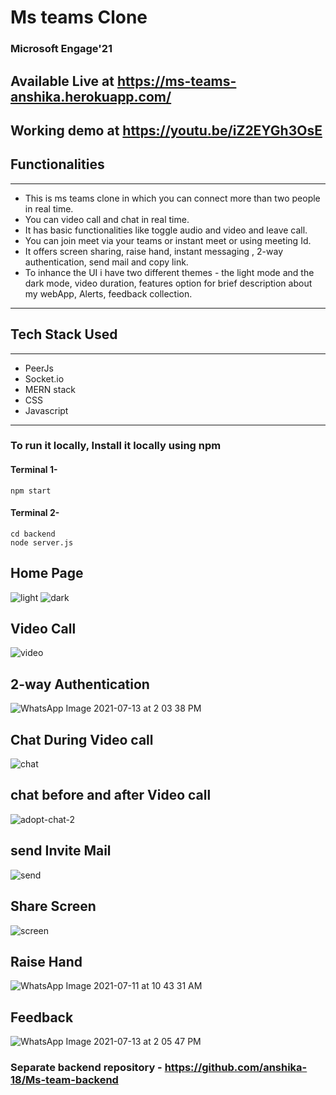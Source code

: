 # Ms teams Clone
### Microsoft Engage'21
## Available Live at https://ms-teams-anshika.herokuapp.com/

## Working demo at https://youtu.be/iZ2EYGh3OsE

## Functionalities

***
* This is ms teams clone in which you can connect more than two people in real time. 
* You can video call and chat in real time.
* It has basic functionalities like toggle audio and video and leave call.
* You can join meet via your teams or instant meet or using meeting Id.
* It offers screen sharing, raise hand, instant messaging , 2-way authentication, send mail and copy link.
* To inhance the UI i have two different themes - the light mode and the dark mode, video duration, features option for brief description about my webApp, Alerts, feedback collection.
***

## Tech Stack Used

***
* PeerJs
* Socket.io
* MERN stack
* CSS
* Javascript
***

### To run it locally, Install it locally using npm 

#### Terminal 1-
```
npm start
```
#### Terminal 2-
```
cd backend
node server.js
```
## Home Page
![light](https://user-images.githubusercontent.com/74226523/125418825-ef6b98e6-0dcb-4616-b659-0c5ab0d40134.jpeg)
![dark](https://user-images.githubusercontent.com/74226523/125418833-63a1b959-3dae-4eea-a074-258ee9cbf127.jpeg)


## Video Call
![video](https://user-images.githubusercontent.com/74226523/125418286-c15ed143-9f1c-492e-ae97-6a94cb28fa98.jpg)

## 2-way Authentication
![WhatsApp Image 2021-07-13 at 2 03 38 PM](https://user-images.githubusercontent.com/74226523/125419409-c7011270-38e0-4038-bf74-1522206c642e.jpeg)


## Chat During Video call
![chat](https://user-images.githubusercontent.com/74226523/125418372-debda127-310d-4a4e-8728-4f4529b2cd38.jpeg)

## chat before and after Video call
![adopt-chat-2](https://user-images.githubusercontent.com/74226523/125418496-7f2df490-d92b-4fbf-95f3-5aa8a888dfb5.jpeg)

## send Invite Mail
![send](https://user-images.githubusercontent.com/74226523/125418982-d5ef8c0e-73be-451b-8c8b-21fabc0e5f8b.jpeg)


## Share Screen
![screen](https://user-images.githubusercontent.com/74226523/125418618-54dafeac-c65d-41f4-b9b3-d6778f5e1d29.jpeg)

## Raise Hand
![WhatsApp Image 2021-07-11 at 10 43 31 AM](https://user-images.githubusercontent.com/74226523/125419427-3af87ae0-a1bc-47c0-b1a8-51d2cfdc81ac.jpeg)

## Feedback
![WhatsApp Image 2021-07-13 at 2 05 47 PM](https://user-images.githubusercontent.com/74226523/125419635-bb12a4bd-2f88-4404-bd93-8e69751a9343.jpeg)





### Separate backend repository - https://github.com/anshika-18/Ms-team-backend
